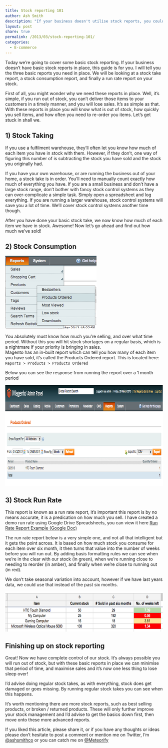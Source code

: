 ```yaml
---
title: Stock reporting 101
author: Ash Smith
description: "If your business doesn't utilise stock reports, you could be losing a huge amount of sales when you run low on stock. Every online business needs to know its stock."
layout: post
share: true
permalink: /2013/03/stock-reporting-101/
categories:
  - E-commerce
---
```

Today we&#8217;re going to cover some basic stock reporting. If your business doesn&#8217;t have basic stock reports in place, this guide is for you. I will tell you the three basic reports you need in place. We will be looking at a stock take report, a stock consumption report, and finally a run rate report on your stock.

First of all, you might wonder why we need these reports in place. Well, it&#8217;s simple, if you run out of stock, you can&#8217;t deliver those items to your customers in a timely manner, and you will lose sales. It&#8217;s as simple as that. With these reports in place you will know what is out of stock, how quickly you sell items, and how often you need to re-order you items. Let&#8217;s get stuck in shall we.

## 1) Stock Taking

If you use a fulfilment warehouse, they&#8217;ll often let you know how much of each item you have in stock with them. However, if they don&#8217;t, one way of figuring this number of is subtracting the stock you have sold and the stock you originally had.

If you have your own warehouse, or are running the business out of your home, a stock take is in order. You&#8217;ll need to manually count exactly how much of everything you have. If you are a small business and don&#8217;t have a large stock range, don&#8217;t bother with fancy stock control systems as they can over-complicate a simple task. Simply open a spreadsheet and log everything. If you are running a larger warehouse, stock control systems will save you a lot of time. We&#8217;ll cover stock control systems another time though.

After you have done your basic stock take, we now know how much of each item we have in stock. Awesome! Now let&#8217;s go ahead and find out how much we&#8217;ve sold!

## 2) Stock Consumption

<img class="alignleft size-full wp-image-187" alt="products-ordered-path" src="/images/uploads/2013/03/products-ordered-path.png" width="292" height="232" />

You absolutely must know how much you&#8217;re selling, and over what time period. Without this you will hit stock shortages on a regular basis, which is a nightmare if your priority is bringing in sales.  
Magento has an in-built report which can tell you how many of each item you have sold, it&#8217;s called the Products Ordered report. This is located here: `Reports > Products > Products Ordered`

Below you can see the response from running the report over a 1 month period

<img class="alignnone size-full wp-image-189" style="font-size: 1rem; line-height: 1;" alt="products-ordered-report" src="/images/uploads/2013/03/products-ordered-report.png" width="989" height="323" />

## 3) Stock Run Rate

This report is known as a run rate report, it&#8217;s important this report is by no means accurate, it is a predication on how much you sell. I have created a demo run rate using Google Drive Spreadsheets, you can view it here [Run Rate Report Example (Google Doc)][1]

The run rate report below is a very simple one, and not all that intelligent but it gets the point across. It is based on how much stock you consume for each item over six month, it then turns that value into the number of weeks before you will run out. By adding basis formatting rules we can see when we&#8217;re in the clear with our stock (in green), when we&#8217;re running close to needing to reorder (in amber), and finally when we&#8217;re close to running out (in red).

We don&#8217;t take seasonal variation into account, however if we have last years data, we could use that instead of the past six months.

<img class="alignnone size-full wp-image-188" alt="run-rate-report-example" src="/images/uploads/2013/03/run-rate-report-example.png" width="704" height="128" />

## Finishing up on stock reporting

Great! Now we have complete control of our stock. It&#8217;s always possible you will run out of stock, but with these basic reports in place we can minimise that period of time, and maximise sales and it&#8217;s now one less thing to lose sleep over!

I&#8217;d advise doing regular stock takes, as with everything, stock does get damaged or goes missing. By running regular stock takes you can see when this happens.

It&#8217;s worth mentioning there are more stock reports, such as best selling products, or broken / returned products. These will only further improve your stock management and I&#8217;d advise to get the basics down first, then move onto these more advanced reports.

If you liked this article, please share it, or if you have any thoughts or ideas please don&#8217;t hesitate to post a comment or mention me on Twitter, I&#8217;m [@ashsmithco][2] or you can catch me on [@Meteorify][3]

 [1]: https://docs.google.com/spreadsheet/ccc?key=0Avfse7QA0hDtdHdZbHZkQURlTTFmUmdZRms3QU42THc&usp=sharing
 [2]: http://www.twitter.com/
 [3]: http://twitter.com/Meteorify